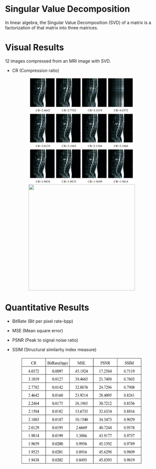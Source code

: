  # Singular Value Decomposition
 
 In linear algebra, the Singular Value Decomposition (SVD) of a matrix is a factorization of that matrix into three matrices.
 
 # Visual Results
 12 images compressed from an MRI image with SVD.
 
  * CR (Compression ratio)
  <p align="center">
   <img align="center" src="results/SVD1.jpg" width="350" height="350" /> <img align="center" src="svdgif.gif" width="350" height="348" />
  </p>

# Quantitative Results
 * BitRate (Bit per pixel rate-bpp)
 
 * MSE (Mean square error) 
   
 * PSNR (Peak to signal noise ratio)
   
 * SSIM (Structural similarity index measure)
  <p align="center">
   <img align="center" src="results/SVD2.jpg" width="400" height="356" />
  </p>

